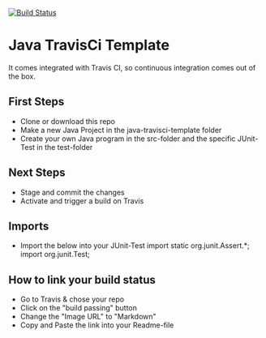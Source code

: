 [![Build Status](https://travis-ci.com/JLFrick/java-travisci-template.svg?branch=master)](https://travis-ci.com/JLFrick/java-travisci-template)
# Java TravisCi Template

It comes integrated with Travis CI, so continuous integration comes out of the box.

## First Steps
- Clone or download this repo
- Make a new Java Project in the java-travisci-template folder
- Create your own Java program in the src-folder and the specific JUnit-Test in the test-folder

## Next Steps
- Stage and commit the changes
- Activate and trigger a build on Travis

## Imports
- Import the below into your JUnit-Test
	import static org.junit.Assert.*;
	import org.junit.Test;
## How to link your build status
- Go to Travis & chose your repo
- Click on the "build passing" button
- Change the "Image URL" to "Markdown"
- Copy and Paste the link into your Readme-file
